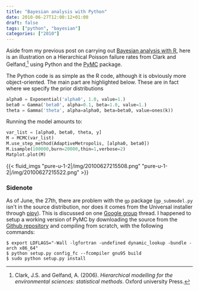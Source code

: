 ```yaml
---
title: "Bayesian analysis with Python"
date: 2010-06-27T12:00:12+01:00
draft: false
tags: ["python", "bayesian"]
categories: ["2010"]
---
```


Aside from my previous post on carrying out [Bayesian analysis with R](/post/bayesian-analysis-with-r), here is an illustration on a Hierarchical Poisson failure rates from Clark and Gelfand,[^1] using Python and the [PyMC][PyMC] package.

The Python code is as simple as the R code, although it is obviously more object-oriented. The main part are highlighted below. These are in fact where we specify the prior distributions

```python
alpha0 = Exponential('alpha0', 1.0, value=1.)
beta0 = Gamma('beta0', alpha=0.1, beta=1.0, value=1.)
theta = Gamma('theta', alpha=alpha0, beta=beta0, value=ones(k))
```

Running the model amounts to:

```python
var_list = [alpha0, beta0, theta, y]
M = MCMC(var_list)
M.use_step_method(AdaptiveMetropolis, [alpha0, beta0])
M.isample(100000,burn=20000,thin=1,verbose=2)
Matplot.plot(M)
```

{{< fluid_imgs
  "pure-u-1-2|/img/20100627215508.png"
  "pure-u-1-2|/img/20100627215522.png" >}}


### Sidenote

As of June, the 27th, there are problem with the `gp` package (`gp_submodel.py` isn't in the source distribution, nor does it comes from the Universal installer through [pipy][pipy]). This is discussed on one [Google group][Google group] thread. I happened to setup a working version of PyMC by downloading the source from the [Github repository][Github repository] and compiling from scratch, with the following commands:

```
$ export LDFLAGS="-Wall -lgfortran -undefined dynamic_lookup -bundle -arch x86_64"
$ python setup.py config_fc --fcompiler gnu95 build
$ sudo python setup.py install
```


[^1]: Clark, J.S. and Gelfand, A. (2006). *Hierarchical modelling for the environmental sciences: statistical methods*. Oxford university Press.

[Bayesian analysis with R]: bayesian-analysis-with-R.html
[PyMC]: http://code.google.com/p/pymc/
[pipy]: http://pypi.python.org/
[Google group]: http://groups.google.com/group/pymc/browse_thread/thread/1585b7f9f33cf6d?pli=1
[Github repository]: http://github.com/pymc-devs/pymc
